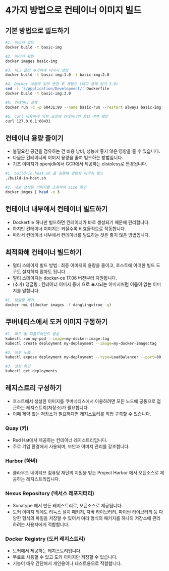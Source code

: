 # 4가지 방법으로 컨테이너 이미지 빌드

## 기본 방법으로 빌드하기

```bash
#1. 이미지 빌드
docker build -t basic-img

#2. 이미지 확인
docker images basic-img

#3. 태그 옵션 추가하여 이미지 생성
docker build -t basic-img:1.0 -t basic-img:2.0

#4. Docker 내용의 일부 변경 후 재빌드 (태그 중복 방지 3.0)
sed -i 's/Application/Development/' Dockerfile
docker build -t basic-img:3.0

#5. 컨테이너 실행
docker run -d -p 60431:80 --name basic-run --restart always basic-img

#6. curl 이용하여 외부 요청에 컨테이너의 응답 여부 확인
curl 127.0.0.1:60431
```

 

## 컨테이너 용량 줄이기

- 불필요한 공간을 점유하는 건 비용 낭비, 성능에 좋지 않은 영향을 줄 수 있습니다.
- 다음은 컨테이너의 이미지 용량을 줄여 빌드하는 방법입니다.
- 기초 이미지가 openjdk에서 GCR에서 제공하는 distoless로 변경됩니다.

```bash
#1. build-in-host.sh 를 실행해 경량화 이미지 빌드
./build-in-host.sh

#2. 새로 생성된 이미지를 조회하여 size 확인
docker imges | head -n 3
```

## 컨테이너 내부에서 컨테이너 빌드하기

- Dockerfile 하나만 빌드하면 컨테이너가 바로 생성되기 때문에 편리합니다.
- 하지만 컨테이너 이미지는 커질수록 비효율적으로 작동합니다.
- 따라서 컨테이너 내부에서 컨테이너를 빌드하는 것은 좋지 않은 방법입니다.

## 최적화해 컨테이너 빌드하기

- 멀티 스테이지 빌드 방법  : 최종 이미지의 용량을 줄이고, 호스트에 어떠한 빌드 도구도 설치하지 않아도 됩니다.
- 멀티 스테이지는 docker-ce 17.06 버전부터 지원됩니다.
- (추가) 댕글링 : 컨테이너 이미지 중에 <none>으로 표시되는 이미지처럼 이름이 없는 이미지를 말합니다.

```bash
#1. 댕글링 제거
docker rmi $(docker images -f dangling=true -q)
```

## 쿠버네티스에서 도커 이미지 구동하기

```bash
#1. 파드 및 디플로이먼트 생성
kubectl run my-pod --image=my-docker-image:tag
kubectl create deployment my-deployment --image=my-docker-image:tag

#2. 외부 노출
kubectl expose deployment my-deployment --type=LoadBalancer --port=80

#3. 생성 확인
kubectl get deployments
```

## 레지스트리 구성하기

- 호스트에서 생성한 이미지를 쿠버네티스에서 이용하려면 모든 노드에 공통으로 접근하는 레지스트리(저장소)가 필요합니다.
- 이때 제약 없는 저장소가 필요하다면 레지스트리를 직접 구축할 수 있습니다.

### Quay (키)

- Red Hat에서 제공하는 컨테이너 레지스트리입니다.
- 주로 기업 환경에서 사용되며, 보안과 이미지 관리를 강조합니다.

### Harbor (하버)

- 클라우드 네이티브 컴퓨팅 재단의 지원을 받는 Project Harbor 에서 오픈소스로 제공하는 레지스트리입니다.

### Nexus Repository (넥서스 레포지터리)

- Sonatype 에서 만든 레지스트리로, 오픈소스로 제공됩니다.
- 도커 이미지 외에도 리눅스 설치 패키지, 자바 라이브러리, 파이썬 라이브러리 등 다양한 형식의 파일을 저장할 수 있어서 여러 형식의 패키지를 하나의 저장소에 관리하려는 사용자에게 적합합니다.

### Docker Registry (도커 레지스트리)

- 도커에서 제공하는 레지스트리입니다.
- 무료로 사용할 수 있고 도커 이미지만 저장할 수 있습니다.
- 기능이 매우 간단해서 개인용이나 테스트용으로 적합합니다.
